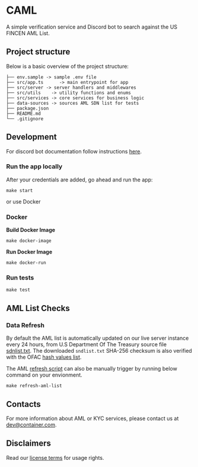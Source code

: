 # CAML 

A simple verification service and Discord bot to search against the US FINCEN AML List. 

## Project structure
Below is a basic overview of the project structure:

```
├── env.sample -> sample .env file
├── src/app.ts      -> main entrypoint for app
├── src/server -> server handlers and middlewares
├── src/utils    -> utility functions and enums
├── src/services -> core services for business logic
├── data-sources -> sources AML SDN list for tests
├── package.json
├── README.md
└── .gitignore
```

## Development 

For discord bot documentation follow instructions [here](./docs/discord-bot.md).


### Run the app locally

After your credentials are added, go ahead and run the app:

```
make start
```
or use Docker

### Docker 

**Build Docker Image**

```
make docker-image
```

**Run Docker Image**

```
make docker-run
```

### Run tests

```
make test
```

## AML List Checks

### Data Refresh

By default the AML list is automatically updated on our live server instance every 24 hours, from U.S Department Of The Treasury source file [sdnlist.txt](https://www.treasury.gov/ofac/downloads/sdnlist.txt). The downloaded `sndlist.txt` SHA-256 checksum is also verified with the OFAC [hash values list](https://home.treasury.gov/policy-issues/financial-sanctions/specially-designated-nationals-list-sdn-list/hash-values-for-ofac-sanctions-list-files).

The AML [refresh script](./scripts/refresh-aml-list.sh) can also be manually trigger by running below command on your envionment.

```
make refresh-aml-list
```

## Contacts 

For more information about AML or KYC services, please contact us at [dev@container.com](mailto:dev@container.com).

## Disclaimers

Read our [license terms](.license.txt) for usage rights.

